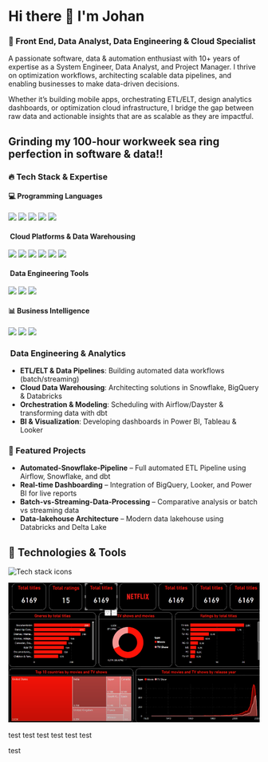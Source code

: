 # Hi there 👋 I'm Johan
### 🚀 Front End, Data Analyst, Data Engineering & Cloud Specialist

A passionate software, data & automation enthusiast with 10+ years of expertise as a System Engineer, Data Analyst, and Project Manager. I thrive on optimization workflows, architecting scalable data pipelines, and enabling businesses to make data-driven decisions.

Whether it’s building mobile apps, orchestrating ETL/ELT, design analytics dashboards, or optimization cloud infrastructure, I bridge the gap between raw data and actionable insights that are as scalable as they are impactful.

## Grinding my 100-hour workweek sea ring perfection in software & data!!



### 🔥 Tech Stack & Expertise

#### 💻 Programming Languages
<p align="left">
  <img src="https://img.shields.io/badge/Python-3776AB?style=for-the-badge&logo=python&logoColor=white">
  <img src="https://img.shields.io/badge/SQL-4479A1?style=for-the-badge&logo=postgresql&logoColor=white">
  <img src="https://img.shields.io/badge/Java-007396?style=for-the-badge&logo=java&logoColor=white">
  <img src="https://img.shields.io/badge/Shell_Scripting-4EAA25?style=for-the-badge&logo=gnu-bash&logoColor=white">
  <img src="https://img.shields.io/badge/JavaScript-F7DF1E?style=for-the-badge&logo=javascript&logoColor=black">
</p>

#### ️ Cloud Platforms & Data Warehousing
<p align="left">
  <img src="https://img.shields.io/badge/Azure-0089D6?style=for-the-badge&logo=microsoft-azure&logoColor=white">
  <img src="https://img.shields.io/badge/GCP-4285F4?style=for-the-badge&logo=google-cloud&logoColor=white">
  <img src="https://img.shields.io/badge/Snowflake-29B5E8?style=for-the-badge&logo=snowflake&logoColor=white">
  <img src="https://img.shields.io/badge/BigQuery-4285F4?style=for-the-badge&logo=google-cloud&logoColor=white">
  <img src="https://img.shields.io/badge/Synapse_Analytics-0089D6?style=for-the-badge&logo=microsoft-azure&logoColor=white">
  <img src="https://img.shields.io/badge/Microsoft_Fabric-0078D4?style=for-the-badge&logo=microsoft&logoColor=white">
</p>

#### ️ Data Engineering Tools
<p align="left">
  <img src="https://img.shields.io/badge/dbt-FF694B?style=for-the-badge&logo=dbt&logoColor=white">
  <img src="https://img.shields.io/badge/Databricks-FF3621?style=for-the-badge&logo=databricks&logoColor=white">
  <img src="https://img.shields.io/badge/PostgreSQL-4169E1?style=for-the-badge&logo=postgresql&logoColor=white">
</p>

#### 📊 Business Intelligence
<p align="left">
  <img src="https://img.shields.io/badge/Power_BI-F2C811?style=for-the-badge&logo=powerbi&logoColor=black">
  <img src="https://img.shields.io/badge/Tableau-E97627?style=for-the-badge&logo=tableau&logoColor=white">
  <img src="https://img.shields.io/badge/Looker-4285F4?style=for-the-badge&logo=looker&logoColor=white">
</p>



### ️ Data Engineering & Analytics

- **ETL/ELT & Data Pipelines**: Building automated data workflows (batch/streaming)
- **Cloud Data Warehousing**: Architecting solutions in Snowflake, BigQuery & Databricks
- **Orchestration & Modeling**: Scheduling with Airflow/Dayster & transforming data with dbt
- **BI & Visualization**: Developing dashboards in Power BI, Tableau & Looker



### 📂 Featured Projects

- **Automated-Snowflake-Pipeline** – Full automated ETL Pipeline using Airflow, Snowflake, and dbt
- **Real-time Dashboarding** – Integration of BigQuery, Looker, and Power BI for live reports
- **Batch-vs-Streaming-Data-Processing** – Comparative analysis or batch vs streaming data
- **Data-lakehouse Architecture** – Modern data lakehouse using Databricks and Delta Lake

## 🔧 Technologies & Tools
<p align="left">
  <img src="https://skillicons.dev/icons?i=js,ts,react,nodejs,py,docker,aws,git" alt="Tech stack icons" />
</p>


![Data Dashboard](https://raw.githubusercontent.com/rimkahan888/probable-spork/main/dashboard.png)




test
test
test
test
test
test


test
